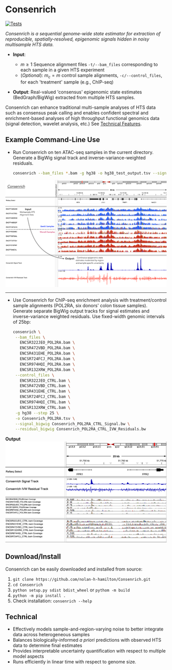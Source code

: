# Consenrich

[![Tests](https://github.com/nolan-h-hamilton/Consenrich/actions/workflows/Tests.yml/badge.svg)](https://github.com/nolan-h-hamilton/Consenrich/actions/workflows/Tests.yml)

*Consenrich is a sequential genome-wide state estimator for extraction of reproducible, spatially-resolved, epigenomic signals hidden in noisy multisample HTS data.*

* **Input**:
  * $m \geq 1$ Sequence alignment files `-t/--bam_files` corresponding to each sample in a given HTS experiment
  * (*Optional*): $m_c = m$ control sample alignments, `-c/--control_files`, for each 'treatment' sample (e.g., ChIP-seq)

* **Output**: Real-valued 'consensus' epigenomic state estimates (BedGraph/BigWig) extracted from multiple HTS samples.

Consenrich can enhance traditional multi-sample analyses of HTS data such as consensus peak calling and enables confident spectral and enrichment-based analyses of high throughput functional genomics data (signal detection, wavelet analysis, etc.) See [Technical Features](#technical).

## Example Command-Line Use

* Run Consenrich on ten ATAC-seq samples in the current directory. Generate a BigWig signal track and inverse-variance-weighted residuals.

   ```bash
   consenrich --bam_files *.bam -g hg38 -o hg38_test_output.tsv --signal_bigwig demo_signal.bw --residual_bigwig demo_ivw_residuals.bw
   ```

![fig1](docs/figure_1aa.png)

---

* Use Consenrich for ChIP-seq enrichment analysis with treatment/control sample alignments (POL2RA, six donors' colon tissue samples). Generate separate BigWig output tracks for signal estimates and inverse-variance weighted residuals. Use fixed-width genomic intervals of 25bp:

   ```bash
  consenrich \
    --bam_files \
      ENCSR322JEO_POL2RA.bam \
      ENCSR472VBD_POL2RA.bam \
      ENCSR431EHE_POL2RA.bam \
      ENCSR724FCJ_POL2RA.bam \
      ENCSR974HQI_POL2RA.bam \
      ENCSR132XRW_POL2RA.bam \
    --control_files \
      ENCSR322JEO_CTRL.bam \
      ENCSR472VBD_CTRL.bam \
      ENCSR431EHE_CTRL.bam \
      ENCSR724FCJ_CTRL.bam \
      ENCSR974HQI_CTRL.bam \
      ENCSR132XRW_CTRL.bam \
    -g hg38 --step 25 \
    -o Consenrich_POL2RA.tsv \
    --signal_bigwig Consenrich_POL2RA_CTRL_Signal.bw \
    --residual_bigwig Consenrich_POL2RA_CTRL_IVW_Residuals.bw
   ```

**Output**
![ChIPDemo](docs/ChIP_POL2RA_Demo.png)

## Download/Install

Consenrich can be easily downloaded and installed from source:

1. `git clone https://github.com/nolan-h-hamilton/Consenrich.git`
2. `cd Consenrich`
3. `python setup.py sdist bdist_wheel` or `pythom -m build`
4. `python -m pip install .`
5. Check installation: `consenrich --help`

## Technical

* Effectively models sample-and-region-varying noise to better integrate data across heterogeneous samples
* Balances biologically-informed *a priori* predictions with observed HTS data to determine final estimates
* Provides interpretable uncertainty quantification with respect to multiple model aspects
* Runs efficiently in linear time with respect to genome size.
